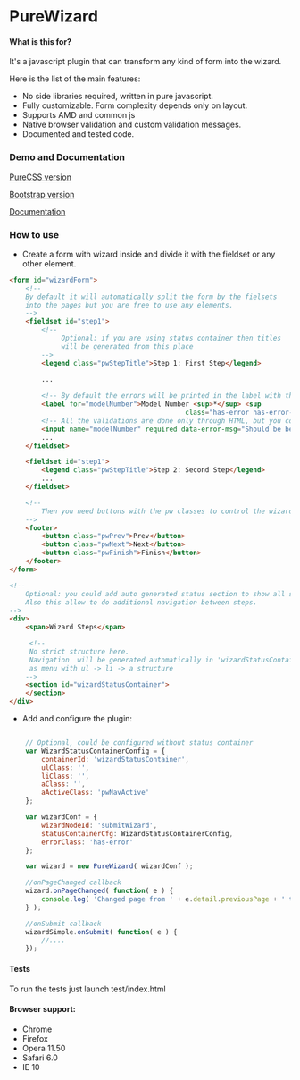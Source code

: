 PureWizard
==========
#### What is this for?

It's a javascript plugin that can transform any kind of form into the wizard.

Here is the list of the main features:

* No side libraries required, written in pure javascript.
* Fully customizable. Form complexity depends only on layout.
* Supports AMD and common js
* Native browser validation and custom validation messages.
* Documented and tested code.

### Demo and Documentation

[PureCSS version](https://slavik925.github.io/PureWizard/html/wizard)

[Bootstrap version](https://slavik925.github.io/PureWizard/html/wizard_bootstrap)

[Documentation](https://slavik925.github.io/PureWizard/)

### How to use

* Create a form with wizard inside and divide it with the fieldset or any other element.

```html
<form id="wizardForm">
    <!-- 
    By default it will automatically split the form by the fielsets
    into the pages but you are free to use any elements.
    -->    
    <fieldset id="step1">
        <!--
             Optional: if you are using status container then titles 
             will be generated from this place 
        -->    
        <legend class="pwStepTitle">Step 1: First Step</legend>

        ...
        
        <!-- By default the errors will be printed in the label with the "has-error" class -->
        <label for="modelNumber">Model Number <sup>*</sup> <sup
                                            class="has-error has-error-label" id="modelNumberError"></sup></label>
        <!-- All the validations are done only through HTML, but you could add some custom validation messages. -->
        <input name="modelNumber" required data-error-msg="Should be between 0 and 100" type="number" max="100" min="0" />
        ...
    </fieldset>

    <fieldset id="step1">
        <legend class="pwStepTitle">Step 2: Second Step</legend>
        ...
    </fieldset>

    <!--
        Then you need buttons with the pw classes to control the wizard:
    -->
    <footer>
        <button class="pwPrev">Prev</button>
        <button class="pwNext">Next</button>
        <button class="pwFinish">Finish</button>
    </footer>
</form>

<!-- 
    Optional: you could add auto generated status section to show all steps, current step, step title.
    Also this allow to do additional navigation between steps.
-->
<div>
    <span>Wizard Steps</span>

     <!-- 
     No strict structure here.
     Navigation  will be generated automatically in 'wizardStatusContainer' container
     as menu with ul -> li -> a structure
    -->
    <section id="wizardStatusContainer">
    </section>
</div>
```  

* Add and configure the plugin:

```javascript

    // Optional, could be configured without status container
    var WizardStatusContainerConfig = {
        containerId: 'wizardStatusContainer',
        ulClass: '',
        liClass: '',
        aClass: '',
        aActiveClass: 'pwNavActive'
    };

    var wizardConf = {
        wizardNodeId: 'submitWizard',
        statusContainerCfg: WizardStatusContainerConfig,
        errorClass: 'has-error'
    };

    var wizard = new PureWizard( wizardConf );

    //onPageChanged callback
    wizard.onPageChanged( function( e ) {
        console.log( 'Changed page from ' + e.detail.previousPage + ' to ' + e.detail.currentPage );
    } );

    //onSubmit callback
    wizardSimple.onSubmit( function( e ) {
        //....
    });
```
#### Tests
To run the tests just launch test/index.html

#### Browser support:

* Chrome
* Firefox
* Opera 11.50
* Safari 6.0
* IE 10
